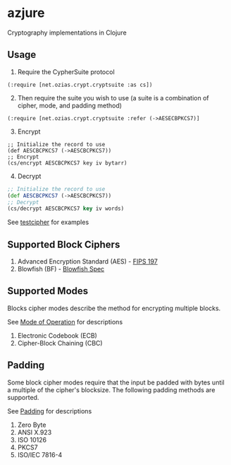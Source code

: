 azjure
======

Cryptography implementations in Clojure

## Usage
1. Require the CypherSuite protocol

```
(:require [net.ozias.crypt.cryptsuite :as cs])
```
2. Then require the suite you wish to use (a suite is a combination of cipher, mode, and padding method)

```
(:require [net.ozias.crypt.cryptsuite :refer (->AESECBPKCS7)]
```
3. Encrypt

```
;; Initialize the record to use
(def AESCBCPKCS7 (->AESCBCPKCS7))
;; Encrypt
(cs/encrypt AESCBCPKCS7 key iv bytarr)
```
4. Decrypt

```Clojure
;; Initialize the record to use
(def AESCBCPKCS7 (->AESCBCPKCS7))
;; Decrypt
(cs/decrypt AESCBCPKCS7 key iv words)
```

See [testcipher](https://github.com/CraZySacX/azjure/blob/master/test/net/ozias/crypt/testcipher.clj) for examples

## Supported Block Ciphers
1. Advanced Encryption Standard (AES) - [FIPS 197](http://csrc.nist.gov/publications/fips/fips197/fips-197.pdf)
2. Blowfish (BF) - [Blowfish Spec](https://www.schneier.com/paper-blowfish-fse.html)

## Supported Modes
Blocks cipher modes describe the method for encrypting multiple blocks.

See [Mode of Operation](http://en.wikipedia.org/wiki/Block_cipher_mode_of_operation) for
descriptions

1. Electronic Codebook (ECB)
2. Cipher-Block Chaining (CBC)

## Padding
Some block cipher modes require that the input be padded with bytes until a multiple of
the cipher's blocksize.  The following padding methods are supported.

See [Padding](http://en.wikipedia.org/wiki/Padding_%28cryptography%29) for descriptions

1. Zero Byte
2. ANSI X.923
3. ISO 10126
4. PKCS7
5. ISO/IEC 7816-4
